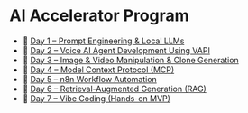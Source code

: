 # AI Accelerator Program 

- 📄 [Day 1 – Prompt Engineering & Local LLMs](docs/day1.md)
- 📄 [Day 2 – Voice AI Agent Development Using VAPI](docs/day2.md)
- 📄 [Day 3 – Image & Video Manipulation & Clone Generation](docs/day3.md)
- 📄 [Day 4 – Model Context Protocol (MCP)](docs/day4.md)
- 📄 [Day 5 – n8n Workflow Automation](docs/day5.md)
- 📄 [Day 6 – Retrieval-Augmented Generation (RAG)](docs/day6.md)
- 📄 [Day 7 – Vibe Coding (Hands-on MVP)](docs/day7.md)
